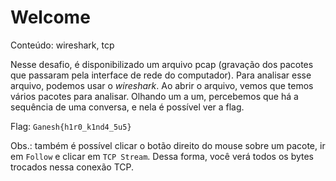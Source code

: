 # Welcome
Conteúdo: wireshark, tcp

Nesse desafio, é disponibilizado um arquivo pcap (gravação dos pacotes que
passaram pela interface de rede do computador). Para analisar esse arquivo,
podemos usar o *wireshark*. Ao abrir o arquivo, vemos que temos vários pacotes
para analisar. Olhando um a um, percebemos que há a sequência de uma conversa,
e nela é possível ver a flag.

Flag: `Ganesh{h1r0_k1nd4_5u5}`


Obs.: também é possível clicar o botão direito do mouse sobre um pacote, ir em
`Follow` e clicar em `TCP Stream`. Dessa forma, você verá todos os bytes
trocados nessa conexão TCP.
